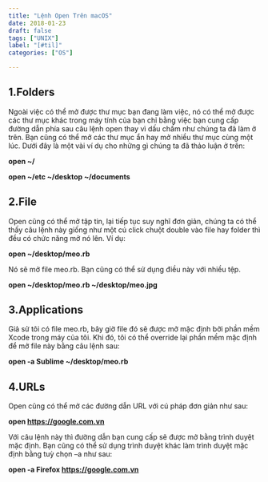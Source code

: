 ```yaml
---
title: "Lệnh Open Trên macOS"
date: 2018-01-23
draft: false
tags: ["UNIX"]
label: "[#til]"
categories: ["OS"]

---
```


## 1.Folders

Ngoài việc có thể mở được thư mục bạn đang làm việc, nó có thể mở được các thư mục khác trong máy tính của bạn chỉ bằng việc bạn cung cấp đường dẫn phía sau câu lệnh open thay vì dấu chấm như chúng ta đã làm ở trên. Bạn cũng có thể mở các thư mục ẩn hay mở nhiều thư mục cùng một lúc.
Dưới đây là một vài ví dụ cho những gì chúng ta đã thảo luận ở trên:

**open ~/**

**open ~/etc ~/desktop ~/documents**

## 2.File

Open cũng có thể mở tập tin, lại tiếp tục suy nghĩ đơn giản, chúng ta có thể thấy câu lệnh này giống như một cú click chuột double vào file hay folder thì đều có chức năng mở nó lên. Ví dụ:

**open ~/desktop/meo.rb**

Nó sẽ mở file meo.rb. Bạn cũng có thể sử dụng điều này với nhiều tệp.

**open ~/desktop/meo.rb ~/desktop/meo.jpg**

## 3.Applications

Giả sử tôi có file meo.rb, bây giờ file đó sẽ được mở mặc định bởi phần mềm Xcode trong máy của tôi. Khi đó, tôi có thể override lại phần mềm mặc định để mở file này bằng câu lệnh sau:

**open -a Sublime ~/desktop/meo.rb**

## 4.URLs

Open cũng có thể mở các đường dẫn URL với cú pháp đơn giản như sau:

**open https://google.com.vn**

Với câu lệnh này thì đường dẫn bạn cung cấp sẽ được mở bằng trình duyệt mặc định. Bạn cũng có thể sử dụng trình duyệt khác làm trình duyệt mặc định bằng tuỳ chọn –a như sau:

**open -a Firefox https://google.com.vn**
